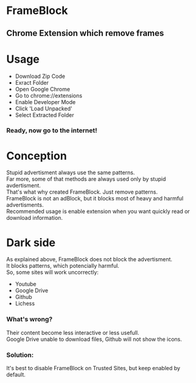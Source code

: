 # FrameBlock
## Chrome Extension which remove frames
# Usage
* Download Zip Code
* Exract Folder
* Open Google Chrome
* Go to chrome://extensions
* Enable Developer Mode
* Click 'Load Unpacked'
* Select Extracted Folder
### Ready, now go to the internet!
# Conception
Stupid advertisment always use the same patterns. <br>
Far more, some of that methods are always used only by stupid avdertisment. <br>
That's what why created FrameBlock. Just remove patterns. <br>
FrameBlock is not an adBlock, but it blocks most of heavy and harmful advertisments. <br>
Recommended usage is enable extension when you want quickly read or download information.
# Dark side
As explained above, FrameBlock does not block the advertisment. <br>
It blocks patterns, which potencially harmful. <br>
So, some sites will work uncorrectly: 
  * Youtube
  * Google Drive
  * Github
  * Lichess
### What's wrong?
Their content become less interactive or less usefull. <br>
Google Drive unable to download files, Github will not show the icons. <br>
### Solution:
It's best to disable FrameBlock on Trusted Sites, but keep enabled by default.
